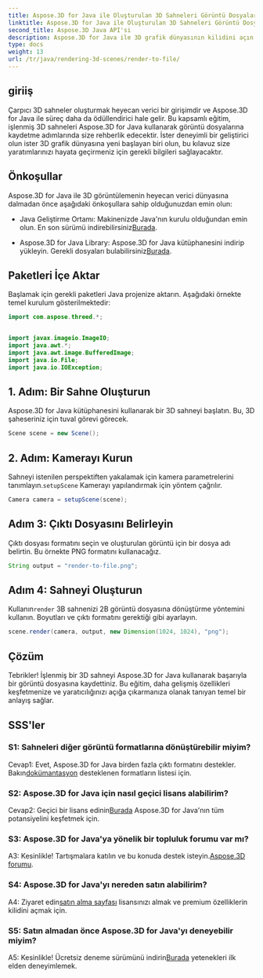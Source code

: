 ```yaml
---
title: Aspose.3D for Java ile Oluşturulan 3D Sahneleri Görüntü Dosyalarına Kaydetme
linktitle: Aspose.3D for Java ile Oluşturulan 3D Sahneleri Görüntü Dosyalarına Kaydetme
second_title: Aspose.3D Java API'si
description: Aspose.3D for Java ile 3D grafik dünyasının kilidini açın. Çarpıcı sahneleri zahmetsizce görüntülere kaydetmeyi öğrenin.
type: docs
weight: 13
url: /tr/java/rendering-3d-scenes/render-to-file/
---
```

## giriiş

Çarpıcı 3D sahneler oluşturmak heyecan verici bir girişimdir ve Aspose.3D for Java ile süreç daha da ödüllendirici hale gelir. Bu kapsamlı eğitim, işlenmiş 3D sahneleri Aspose.3D for Java kullanarak görüntü dosyalarına kaydetme adımlarında size rehberlik edecektir. İster deneyimli bir geliştirici olun ister 3D grafik dünyasına yeni başlayan biri olun, bu kılavuz size yaratımlarınızı hayata geçirmeniz için gerekli bilgileri sağlayacaktır.

## Önkoşullar

Aspose.3D for Java ile 3D görüntülemenin heyecan verici dünyasına dalmadan önce aşağıdaki önkoşullara sahip olduğunuzdan emin olun:

- Java Geliştirme Ortamı: Makinenizde Java'nın kurulu olduğundan emin olun. En son sürümü indirebilirsiniz[Burada](https://www.java.com/download/).

-  Aspose.3D for Java Library: Aspose.3D for Java kütüphanesini indirip yükleyin. Gerekli dosyaları bulabilirsiniz[Burada](https://releases.aspose.com/3d/java/).

## Paketleri İçe Aktar

Başlamak için gerekli paketleri Java projenize aktarın. Aşağıdaki örnekte temel kurulum gösterilmektedir:

```java
import com.aspose.threed.*;


import javax.imageio.ImageIO;
import java.awt.*;
import java.awt.image.BufferedImage;
import java.io.File;
import java.io.IOException;
```

## 1. Adım: Bir Sahne Oluşturun

Aspose.3D for Java kütüphanesini kullanarak bir 3D sahneyi başlatın. Bu, 3D şaheseriniz için tuval görevi görecek.

```java
Scene scene = new Scene();
```

## 2. Adım: Kamerayı Kurun

 Sahneyi istenilen perspektiften yakalamak için kamera parametrelerini tanımlayın.`setupScene` Kamerayı yapılandırmak için yöntem çağrılır.

```java
Camera camera = setupScene(scene);
```

## Adım 3: Çıktı Dosyasını Belirleyin

Çıktı dosyası formatını seçin ve oluşturulan görüntü için bir dosya adı belirtin. Bu örnekte PNG formatını kullanacağız.

```java
String output = "render-to-file.png";
```

## Adım 4: Sahneyi Oluşturun

 Kullanın`render` 3B sahnenizi 2B görüntü dosyasına dönüştürme yöntemini kullanın. Boyutları ve çıktı formatını gerektiği gibi ayarlayın.

```java
scene.render(camera, output, new Dimension(1024, 1024), "png");
```

## Çözüm

Tebrikler! İşlenmiş bir 3D sahneyi Aspose.3D for Java kullanarak başarıyla bir görüntü dosyasına kaydettiniz. Bu eğitim, daha gelişmiş özellikleri keşfetmenize ve yaratıcılığınızı açığa çıkarmanıza olanak tanıyan temel bir anlayış sağlar.

## SSS'ler

### S1: Sahneleri diğer görüntü formatlarına dönüştürebilir miyim?

 Cevap1: Evet, Aspose.3D for Java birden fazla çıktı formatını destekler. Bakın[dokümantasyon](https://reference.aspose.com/3d/java/) desteklenen formatların listesi için.

### S2: Aspose.3D for Java için nasıl geçici lisans alabilirim?

 Cevap2: Geçici bir lisans edinin[Burada](https://purchase.aspose.com/temporary-license/) Aspose.3D for Java'nın tüm potansiyelini keşfetmek için.

### S3: Aspose.3D for Java'ya yönelik bir topluluk forumu var mı?

 A3: Kesinlikle! Tartışmalara katılın ve bu konuda destek isteyin.[Aspose.3D forumu](https://forum.aspose.com/c/3d/18).

### S4: Aspose.3D for Java'yı nereden satın alabilirim?

 A4: Ziyaret edin[satın alma sayfası](https://purchase.aspose.com/buy) lisansınızı almak ve premium özelliklerin kilidini açmak için.

### S5: Satın almadan önce Aspose.3D for Java'yı deneyebilir miyim?

 A5: Kesinlikle! Ücretsiz deneme sürümünü indirin[Burada](https://releases.aspose.com/) yetenekleri ilk elden deneyimlemek.
